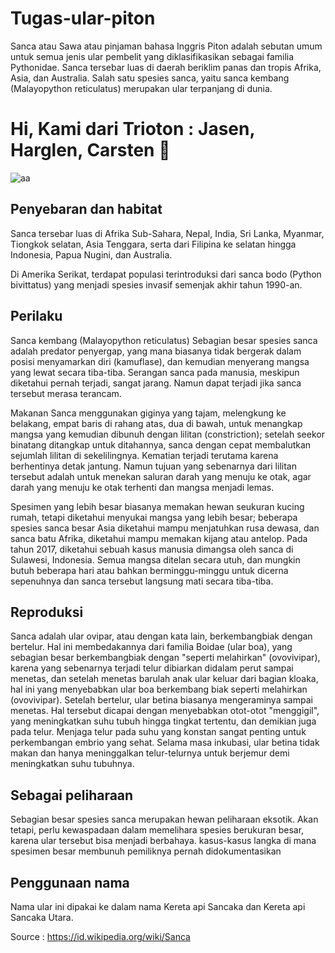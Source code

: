 # Tugas-ular-piton
Sanca atau Sawa atau pinjaman bahasa Inggris Piton adalah sebutan umum untuk semua jenis ular pembelit yang diklasifikasikan sebagai familia Pythonidae. Sanca tersebar luas di daerah beriklim panas dan tropis Afrika, Asia, dan Australia. Salah satu spesies sanca, yaitu sanca kembang (Malayopython reticulatus) merupakan ular terpanjang di dunia.

# Hi, Kami dari Trioton : Jasen, Harglen, Carsten 👋

![aa](https://www.pngmart.com/files/7/Python-PNG-File.png)

## Penyebaran dan habitat
Sanca tersebar luas di Afrika Sub-Sahara, Nepal, India, Sri Lanka, Myanmar, Tiongkok selatan, Asia Tenggara, serta dari Filipina ke selatan hingga Indonesia, Papua Nugini, dan Australia.

Di Amerika Serikat, terdapat populasi terintroduksi dari sanca bodo (Python bivittatus) yang menjadi spesies invasif semenjak akhir tahun 1990-an.
## Perilaku

Sanca kembang (Malayopython reticulatus)
Sebagian besar spesies sanca adalah predator penyergap, yang mana biasanya tidak bergerak dalam posisi menyamarkan diri (kamuflase), dan kemudian menyerang mangsa yang lewat secara tiba-tiba. Serangan sanca pada manusia, meskipun diketahui pernah terjadi, sangat jarang. Namun dapat terjadi jika sanca tersebut merasa terancam.

Makanan
Sanca menggunakan giginya yang tajam, melengkung ke belakang, empat baris di rahang atas, dua di bawah, untuk menangkap mangsa yang kemudian dibunuh dengan lilitan (constriction); setelah seekor binatang ditangkap untuk ditahannya, sanca dengan cepat membalutkan sejumlah lilitan di sekelilingnya. Kematian terjadi terutama karena berhentinya detak jantung. Namun tujuan yang sebenarnya dari lilitan tersebut adalah untuk menekan saluran darah yang menuju ke otak, agar darah yang menuju ke otak terhenti dan mangsa menjadi lemas.

Spesimen yang lebih besar biasanya memakan hewan seukuran kucing rumah, tetapi diketahui menyukai mangsa yang lebih besar; beberapa spesies sanca besar Asia diketahui mampu menjatuhkan rusa dewasa, dan sanca batu Afrika, diketahui mampu memakan kijang atau antelop. Pada tahun 2017, diketahui sebuah kasus manusia dimangsa oleh sanca di Sulawesi, Indonesia. Semua mangsa ditelan secara utuh, dan mungkin butuh beberapa hari atau bahkan berminggu-minggu untuk dicerna sepenuhnya dan sanca tersebut langsung mati secara tiba-tiba.
## Reproduksi
Sanca adalah ular ovipar, atau dengan kata lain, berkembangbiak dengan bertelur. Hal ini membedakannya dari familia Boidae (ular boa), yang sebagian besar berkembangbiak dengan "seperti melahirkan" (ovovivipar), karena yang sebenarnya terjadi telur dibiarkan didalam perut sampai menetas, dan setelah menetas barulah anak ular keluar dari bagian kloaka, hal ini yang menyebabkan ular boa berkembang biak seperti melahirkan (ovovivipar). Setelah bertelur, ular betina biasanya mengeraminya sampai menetas. Hal tersebut dicapai dengan menyebabkan otot-otot "menggigil", yang meningkatkan suhu tubuh hingga tingkat tertentu, dan demikian juga pada telur. Menjaga telur pada suhu yang konstan sangat penting untuk perkembangan embrio yang sehat. Selama masa inkubasi, ular betina tidak makan dan hanya meninggalkan telur-telurnya untuk berjemur demi meningkatkan suhu tubuhnya.


## Sebagai peliharaan
Sebagian besar spesies sanca merupakan hewan peliharaan eksotik. Akan tetapi, perlu kewaspadaan dalam memelihara spesies berukuran besar, karena ular tersebut bisa menjadi berbahaya. kasus-kasus langka di mana spesimen besar membunuh pemiliknya pernah didokumentasikan

## Penggunaan nama
Nama ular ini dipakai ke dalam nama Kereta api Sancaka dan Kereta api Sancaka Utara.

Source : https://id.wikipedia.org/wiki/Sanca
    
